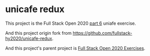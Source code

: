 # unicafe redux

This project is the Full Stack Open 2020 [part 6](https://fullstackopen.com/en/part6) uniafe exercise.

And this project origin fork from https://github.com/fullstack-hy2020/unicafe-redux.

And this project's parent project is [Full Stack Open 2020 Exercises](https://github.com/Zeroto521/Full-Stack-Open-2020-Exercises).
